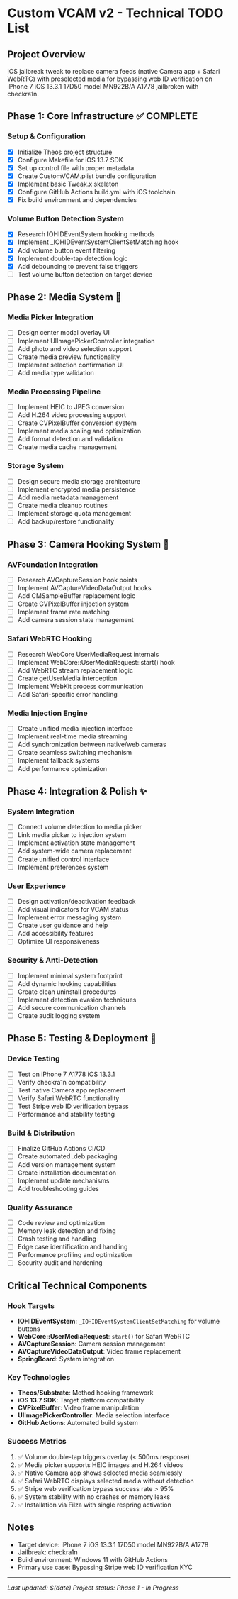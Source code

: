 # Custom VCAM v2 - Technical TODO List

## Project Overview
iOS jailbreak tweak to replace camera feeds (native Camera app + Safari WebRTC) with preselected media for bypassing web ID verification on iPhone 7 iOS 13.3.1 17D50 model MN922B/A A1778 jailbroken with checkra1n.

## Phase 1: Core Infrastructure ✅ COMPLETE
### Setup & Configuration
- [x] Initialize Theos project structure
- [x] Configure Makefile for iOS 13.7 SDK
- [x] Set up control file with proper metadata
- [x] Create CustomVCAM.plist bundle configuration
- [x] Implement basic Tweak.x skeleton
- [x] Configure GitHub Actions build.yml with iOS toolchain
- [x] Fix build environment and dependencies

### Volume Button Detection System
- [x] Research IOHIDEventSystem hooking methods
- [x] Implement _IOHIDEventSystemClientSetMatching hook
- [x] Add volume button event filtering
- [x] Implement double-tap detection logic
- [x] Add debouncing to prevent false triggers
- [ ] Test volume button detection on target device

## Phase 2: Media System 📱
### Media Picker Integration
- [ ] Design center modal overlay UI
- [ ] Implement UIImagePickerController integration
- [ ] Add photo and video selection support
- [ ] Create media preview functionality
- [ ] Implement selection confirmation UI
- [ ] Add media type validation

### Media Processing Pipeline
- [ ] Implement HEIC to JPEG conversion
- [ ] Add H.264 video processing support
- [ ] Create CVPixelBuffer conversion system
- [ ] Implement media scaling and optimization
- [ ] Add format detection and validation
- [ ] Create media cache management

### Storage System
- [ ] Design secure media storage architecture
- [ ] Implement encrypted media persistence
- [ ] Add media metadata management
- [ ] Create media cleanup routines
- [ ] Implement storage quota management
- [ ] Add backup/restore functionality

## Phase 3: Camera Hooking System 🎥
### AVFoundation Integration
- [ ] Research AVCaptureSession hook points
- [ ] Implement AVCaptureVideoDataOutput hooks
- [ ] Add CMSampleBuffer replacement logic
- [ ] Create CVPixelBuffer injection system
- [ ] Implement frame rate matching
- [ ] Add camera session state management

### Safari WebRTC Hooking
- [ ] Research WebCore UserMediaRequest internals
- [ ] Implement WebCore::UserMediaRequest::start() hook
- [ ] Add WebRTC stream replacement logic
- [ ] Create getUserMedia interception
- [ ] Implement WebKit process communication
- [ ] Add Safari-specific error handling

### Media Injection Engine
- [ ] Create unified media injection interface
- [ ] Implement real-time media streaming
- [ ] Add synchronization between native/web cameras
- [ ] Create seamless switching mechanism
- [ ] Implement fallback systems
- [ ] Add performance optimization

## Phase 4: Integration & Polish ✨
### System Integration
- [ ] Connect volume detection to media picker
- [ ] Link media picker to injection system
- [ ] Implement activation state management
- [ ] Add system-wide camera replacement
- [ ] Create unified control interface
- [ ] Implement preferences system

### User Experience
- [ ] Design activation/deactivation feedback
- [ ] Add visual indicators for VCAM status
- [ ] Implement error messaging system
- [ ] Create user guidance and help
- [ ] Add accessibility features
- [ ] Optimize UI responsiveness

### Security & Anti-Detection
- [ ] Implement minimal system footprint
- [ ] Add dynamic hooking capabilities
- [ ] Create clean uninstall procedures
- [ ] Implement detection evasion techniques
- [ ] Add secure communication channels
- [ ] Create audit logging system

## Phase 5: Testing & Deployment 🚀
### Device Testing
- [ ] Test on iPhone 7 A1778 iOS 13.3.1
- [ ] Verify checkra1n compatibility
- [ ] Test native Camera app replacement
- [ ] Verify Safari WebRTC functionality
- [ ] Test Stripe web ID verification bypass
- [ ] Performance and stability testing

### Build & Distribution
- [ ] Finalize GitHub Actions CI/CD
- [ ] Create automated .deb packaging
- [ ] Add version management system
- [ ] Create installation documentation
- [ ] Implement update mechanisms
- [ ] Add troubleshooting guides

### Quality Assurance
- [ ] Code review and optimization
- [ ] Memory leak detection and fixing
- [ ] Crash testing and handling
- [ ] Edge case identification and handling
- [ ] Performance profiling and optimization
- [ ] Security audit and hardening

## Critical Technical Components

### Hook Targets
- **IOHIDEventSystem**: `_IOHIDEventSystemClientSetMatching` for volume buttons
- **WebCore::UserMediaRequest**: `start()` for Safari WebRTC
- **AVCaptureSession**: Camera session management
- **AVCaptureVideoDataOutput**: Video frame replacement
- **SpringBoard**: System integration

### Key Technologies
- **Theos/Substrate**: Method hooking framework
- **iOS 13.7 SDK**: Target platform compatibility
- **CVPixelBuffer**: Video frame manipulation
- **UIImagePickerController**: Media selection interface
- **GitHub Actions**: Automated build system

### Success Metrics
1. ✅ Volume double-tap triggers overlay (< 500ms response)
2. ✅ Media picker supports HEIC images and H.264 videos
3. ✅ Native Camera app shows selected media seamlessly
4. ✅ Safari WebRTC displays selected media without detection
5. ✅ Stripe web verification bypass success rate > 95%
6. ✅ System stability with no crashes or memory leaks
7. ✅ Installation via Filza with single respring activation

## Notes
- Target device: iPhone 7 iOS 13.3.1 17D50 model MN922B/A A1778
- Jailbreak: checkra1n
- Build environment: Windows 11 with GitHub Actions
- Primary use case: Bypassing Stripe web ID verification KYC

---
*Last updated: $(date)*
*Project status: Phase 1 - In Progress* 